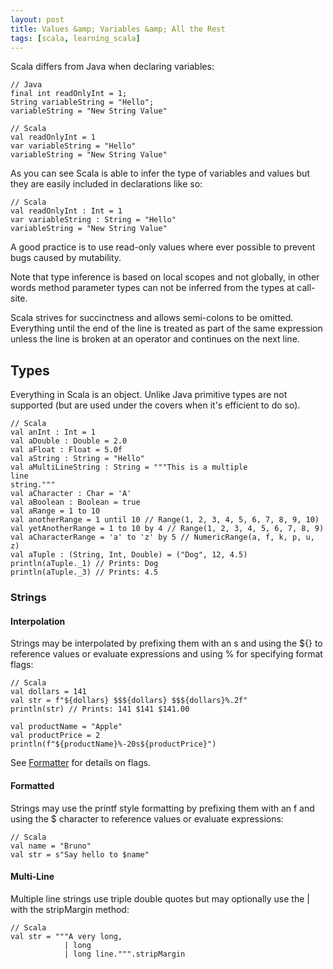 ```yaml
---
layout: post
title: Values &amp; Variables &amp; All the Rest
tags: [scala, learning_scala]
---
```

Scala differs from Java when declaring variables:

<pre><code class="java hljs">// Java 
final int readOnlyInt = 1;
String variableString = "Hello";
variableString = "New String Value"
</code></pre>

<pre><code class="scala hljs">// Scala
val readOnlyInt = 1
var variableString = "Hello"
variableString = "New String Value"
</code></pre>

As you can see Scala is able to infer the type of variables and values but they are easily included in declarations like so:

<pre><code class="scala hljs">// Scala
val readOnlyInt : Int = 1
var variableString : String = "Hello"
variableString = "New String Value"
</code></pre>

A good practice is to use read-only values where ever possible to prevent bugs caused by mutability.

Note that type inference is based on local scopes and not globally, in other words method parameter types can not be inferred from the types at call-site. 

<div class="text-info">Scala strives for succinctness and allows semi-colons to be omitted. Everything until the end of the line is treated as part of the same expression unless the line is broken at an operator and continues on the next line.</div>

## Types
Everything in Scala is an object. Unlike Java primitive types are not supported (but are used under the covers when it's efficient to do so). 

<pre><code class="scala hljs">// Scala
val anInt : Int = 1
val aDouble : Double = 2.0
val aFloat : Float = 5.0f
val aString : String = "Hello"
val aMultiLineString : String = """This is a multiple
line
string."""
val aCharacter : Char = 'A'
val aBoolean : Boolean = true
val aRange = 1 to 10
val anotherRange = 1 until 10 // Range(1, 2, 3, 4, 5, 6, 7, 8, 9, 10)
val yetAnotherRange = 1 to 10 by 4 // Range(1, 2, 3, 4, 5, 6, 7, 8, 9)
val aCharacterRange = 'a' to 'z' by 5 // NumericRange(a, f, k, p, u, z)
val aTuple : (String, Int, Double) = ("Dog", 12, 4.5)
println(aTuple._1) // Prints: Dog
println(aTuple._3) // Prints: 4.5
</code></pre>

### Strings
#### Interpolation
Strings may be interpolated by prefixing them with an s and using the ${} to reference values or evaluate expressions and using % for specifying format flags:

<pre><code class="scala hljs">// Scala
val dollars = 141
val str = f"${dollars} $$${dollars} $$${dollars}%.2f"
println(str) // Prints: 141 $141 $141.00

val productName = "Apple"
val productPrice = 2
println(f"${productName}%-20s${productPrice}")
</code></pre>

See [Formatter](http://docs.oracle.com/javase/7/docs/api/java/util/Formatter.html) for details on flags.

#### Formatted
Strings may use the printf style formatting by prefixing them with an f and using the $ character to reference values or evaluate expressions:
<pre><code class="scala hljs">// Scala
val name = "Bruno"
val str = s"Say hello to $name"
</code></pre>

#### Multi-Line
Multiple line strings use triple double quotes but may optionally use the | with the stripMargin method:
<pre><code class="scala hljs">// Scala
val str = """A very long,
            | long
            | long line.""".stripMargin
</code></pre>
